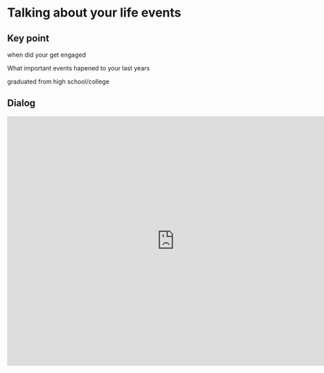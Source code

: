 # Talking about your life events

## Key point

when did your get engaged

What important events hapened to your last years

graduated from high school/college

## Dialog

<iframe name="easyXDM_default4102_provider" id="easyXDM_default4102_provider" src="https://cns.ef-cdn.com/Juno/EvcContent/11/00/3/Discussing_your_habits/index.html?api_v=0.0.13&amp;accessKey=25aedca2-aa17-4c10-9d27-de5bc0ed313b&amp;attendanceToken=18be76dc-897c-4b1c-9dac-c5e7c2ab37e8&amp;xdm_e=https%3A%2F%2Fevc.ef.com.cn&amp;xdm_c=default4102&amp;xdm_p=1" frameborder="0" style="box-sizing: border-box; width: 770.656px; height: 578px;"></iframe>





